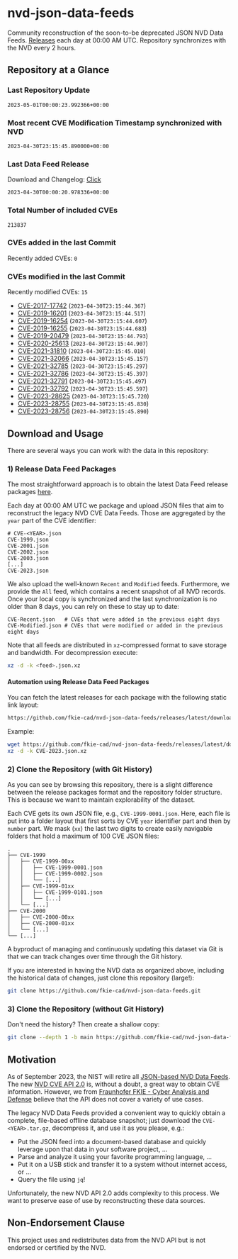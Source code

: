 # nvd-json-data-feeds

Community reconstruction of the soon-to-be deprecated JSON NVD Data Feeds. 
[Releases](releases/latest) each day at 00:00 AM UTC.
Repository synchronizes with the NVD every 2 hours.

## Repository at a Glance

### Last Repository Update

```plain
2023-05-01T00:00:23.992366+00:00
```

### Most recent CVE Modification Timestamp synchronized with NVD

```plain
2023-04-30T23:15:45.890000+00:00
```

### Last Data Feed Release

Download and Changelog: [Click](releases/latest)

```plain
2023-04-30T00:00:20.978336+00:00
```

### Total Number of included CVEs

```plain
213837
```

### CVEs added in the last Commit

Recently added CVEs: `0`



### CVEs modified in the last Commit

Recently modified CVEs: `15`

* [CVE-2017-17742](CVE-2017/CVE-2017-177xx/CVE-2017-17742.json) (`2023-04-30T23:15:44.367`)
* [CVE-2019-16201](CVE-2019/CVE-2019-162xx/CVE-2019-16201.json) (`2023-04-30T23:15:44.517`)
* [CVE-2019-16254](CVE-2019/CVE-2019-162xx/CVE-2019-16254.json) (`2023-04-30T23:15:44.607`)
* [CVE-2019-16255](CVE-2019/CVE-2019-162xx/CVE-2019-16255.json) (`2023-04-30T23:15:44.683`)
* [CVE-2019-20479](CVE-2019/CVE-2019-204xx/CVE-2019-20479.json) (`2023-04-30T23:15:44.793`)
* [CVE-2020-25613](CVE-2020/CVE-2020-256xx/CVE-2020-25613.json) (`2023-04-30T23:15:44.907`)
* [CVE-2021-31810](CVE-2021/CVE-2021-318xx/CVE-2021-31810.json) (`2023-04-30T23:15:45.010`)
* [CVE-2021-32066](CVE-2021/CVE-2021-320xx/CVE-2021-32066.json) (`2023-04-30T23:15:45.157`)
* [CVE-2021-32785](CVE-2021/CVE-2021-327xx/CVE-2021-32785.json) (`2023-04-30T23:15:45.297`)
* [CVE-2021-32786](CVE-2021/CVE-2021-327xx/CVE-2021-32786.json) (`2023-04-30T23:15:45.397`)
* [CVE-2021-32791](CVE-2021/CVE-2021-327xx/CVE-2021-32791.json) (`2023-04-30T23:15:45.497`)
* [CVE-2021-32792](CVE-2021/CVE-2021-327xx/CVE-2021-32792.json) (`2023-04-30T23:15:45.597`)
* [CVE-2023-28625](CVE-2023/CVE-2023-286xx/CVE-2023-28625.json) (`2023-04-30T23:15:45.720`)
* [CVE-2023-28755](CVE-2023/CVE-2023-287xx/CVE-2023-28755.json) (`2023-04-30T23:15:45.830`)
* [CVE-2023-28756](CVE-2023/CVE-2023-287xx/CVE-2023-28756.json) (`2023-04-30T23:15:45.890`)


## Download and Usage

There are several ways you can work with the data in this repository:

### 1) Release Data Feed Packages

The most straightforward approach is to obtain the latest Data Feed release packages [here](releases/latest).

Each day at 00:00 AM UTC we package and upload JSON files that aim to reconstruct the legacy NVD CVE Data Feeds.
Those are aggregated by the `year` part of the CVE identifier:

```
# CVE-<YEAR>.json
CVE-1999.json
CVE-2001.json
CVE-2002.json
CVE-2003.json
[...]
CVE-2023.json
```

We also upload the well-known `Recent` and `Modified` feeds.
Furthermore, we provide the `All` feed, which contains a recent snapshot of all NVD records.
Once your local copy is synchronized and the last synchronization is no older than 8 days, you can rely on these to stay up to date:

```plain
CVE-Recent.json   # CVEs that were added in the previous eight days
CVE-Modified.json # CVEs that were modified or added in the previous eight days
```

Note that all feeds are distributed in `xz`-compressed format to save storage and bandwidth.
For decompression execute:

```sh
xz -d -k <feed>.json.xz
```


#### Automation using Release Data Feed Packages

You can fetch the latest releases for each package with the following static link layout:

```sh
https://github.com/fkie-cad/nvd-json-data-feeds/releases/latest/download/CVE-<YEAR>.json.xz
```

Example:

```sh
wget https://github.com/fkie-cad/nvd-json-data-feeds/releases/latest/download/CVE-2023.json.xz
xz -d -k CVE-2023.json.xz
```

### 2) Clone the Repository (with Git History)

As you can see by browsing this repository, there is a slight difference between the release packages format and the repository folder structure.
This is because we want to maintain explorability of the dataset.

Each CVE gets its own JSON file, e.g., `CVE-1999-0001.json`.
Here, each file is put into a folder layout that first sorts by CVE `year` identifier part and then by `number` part.
We mask (`xx`) the last two digits to create easily navigable folders that hold a maximum of 100 CVE JSON files:

```plain
.
├── CVE-1999
│   ├── CVE-1999-00xx
│   │   ├── CVE-1999-0001.json
│   │   ├── CVE-1999-0002.json
│   │   └── [...]
│   ├── CVE-1999-01xx
│   │   ├── CVE-1999-0101.json
│   │   └── [...]
│   └── [...]
├── CVE-2000
│   ├── CVE-2000-00xx
│   ├── CVE-2000-01xx
│   └── [...]
└── [...]
```

A byproduct of managing and continuously updating this dataset via Git is that we can track changes over time through the Git history.

If you are interested in having the NVD data as organized above, including the historical data of changes, just clone this repository (large!):

```sh
git clone https://github.com/fkie-cad/nvd-json-data-feeds.git
```

### 3) Clone the Repository (without Git History)

Don't need the history? Then create a shallow copy:

```sh
git clone --depth 1 -b main https://github.com/fkie-cad/nvd-json-data-feeds.git
```

## Motivation

As of September 2023, the NIST will retire all [JSON-based NVD Data Feeds](https://nvd.nist.gov/vuln/data-feeds#divRetirementBanner-1).
The new [NVD CVE API 2.0](https://nvd.nist.gov/developers/vulnerabilities) is, without a doubt, a great way to obtain CVE information.
However, we from [Fraunhofer FKIE - Cyber Analysis and Defense](https://www.fkie.fraunhofer.de/en/departments/cad.html) believe that the API does not cover a variety of use cases.

The legacy NVD Data Feeds provided a convenient way to quickly obtain a complete, file-based offline database snapshot; just download the `CVE-<YEAR>.tar.gz`, decompress it, and use it as you please, e.g.:

* Put the JSON feed into a document-based database and quickly leverage upon that data in your software project, ...
* Parse and analyze it using your favorite programming language, ...
* Put it on a USB stick and transfer it to a system without internet access, or ...
* Query the file using `jq`!

Unfortunately, the new NVD API 2.0 adds complexity to this process.
We want to preserve ease of use by reconstructing these data sources.

## Non-Endorsement Clause

This project uses and redistributes data from the NVD API but is not endorsed or certified by the NVD.